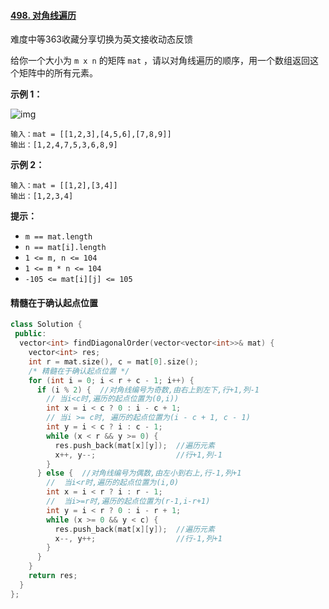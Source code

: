 #### [498. 对角线遍历](https://leetcode.cn/problems/diagonal-traverse/)

难度中等363收藏分享切换为英文接收动态反馈

给你一个大小为 `m x n` 的矩阵 `mat` ，请以对角线遍历的顺序，用一个数组返回这个矩阵中的所有元素。

 

**示例 1：**

![img](https://assets.leetcode.com/uploads/2021/04/10/diag1-grid.jpg)

```
输入：mat = [[1,2,3],[4,5,6],[7,8,9]]
输出：[1,2,4,7,5,3,6,8,9]
```

**示例 2：**

```
输入：mat = [[1,2],[3,4]]
输出：[1,2,3,4]
```

 

**提示：**

- `m == mat.length`
- `n == mat[i].length`
- `1 <= m, n <= 104`
- `1 <= m * n <= 104`
- `-105 <= mat[i][j] <= 105`



#### 精髓在于确认起点位置

```c++
class Solution {
 public:
  vector<int> findDiagonalOrder(vector<vector<int>>& mat) {
    vector<int> res;
    int r = mat.size(), c = mat[0].size();
    /* 精髓在于确认起点位置 */
    for (int i = 0; i < r + c - 1; i++) {
      if (i % 2) {  //对角线编号为奇数,由右上到左下,行+1,列-1
        // 当i<c时,遍历的起点位置为(0,i))
        int x = i < c ? 0 : i - c + 1;
        // 当i >= c时, 遍历的起点位置为(i - c + 1, c - 1)
        int y = i < c ? i : c - 1;
        while (x < r && y >= 0) {
          res.push_back(mat[x][y]);  //遍历元素
          x++, y--;                  //行+1,列-1
        }
      } else {  //对角线编号为偶数,由左小到右上,行-1,列+1
        //  当i<r时,遍历的起点位置为(i,0)
        int x = i < r ? i : r - 1;
        //  当i>=r时,遍历的起点位置为(r-1,i-r+1)
        int y = i < r ? 0 : i - r + 1;
        while (x >= 0 && y < c) {
          res.push_back(mat[x][y]);  //遍历元素
          x--, y++;                  //行-1,列+1
        }
      }
    }
    return res;
  }
};
```

